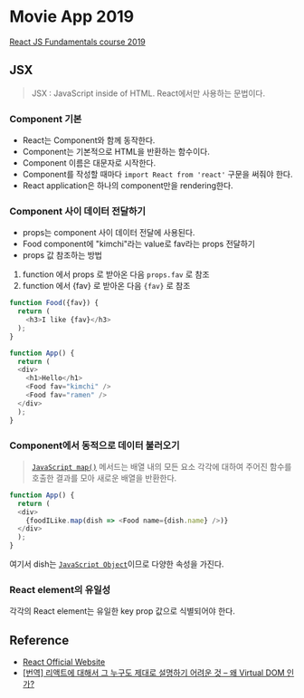 # Movie App 2019

<a href="https://academy.nomadcoders.co/p/reactjs-fundamentals">React JS Fundamentals course 2019</a>

## JSX
 >JSX : JavaScript inside of HTML. React에서만 사용하는 문법이다.

### Component 기본
- React는 Component와 함께 동작한다. 
- Component는 기본적으로 HTML을 반환하는 함수이다. 
- Component 이름은 대문자로 시작한다.
- Component를 작성할 때마다 ```import React from 'react'``` 구문을 써줘야 한다.
- React application은 하나의 component만을 rendering한다.

### Component 사이 데이터 전달하기
- props는 component 사이 데이터 전달에 사용된다.
- Food component에 "kimchi"라는 value로 fav라는 props 전달하기
- props 값 참조하는 방법
1) function 에서 props 로 받아온 다음 `props.fav` 로 참조
2) function 에서 {fav} 로 받아온 다음 `{fav}` 로 참조

```javascript
function Food({fav}) {
  return (
    <h3>I like {fav}</h3>
  );
}

function App() {
  return (
  <div>
    <h1>Hello</h1>
    <Food fav="kimchi" />
    <Food fav="ramen" />
  </div>
  );
}
```

### Component에서 동적으로 데이터 불러오기
> <a href="https://developer.mozilla.org/ko/docs/Web/JavaScript/Reference/Global_Objects/Array/map">`JavaScript map()`</a> 메서드는 배열 내의 모든 요소 각각에 대하여 주어진 함수를 호출한 결과를 모아 새로운 배열을 반환한다.
```javascript
function App() {
  return (
  <div>
    {foodILike.map(dish => <Food name={dish.name} />)}
  </div>
  );
}
```
여기서 dish는 <a href="https://developer.mozilla.org/ko/docs/Learn/JavaScript/Objects/Basics">`JavaScript Object`</a>이므로 다양한 속성을 가진다.

### React element의 유일성
각각의 React element는 유일한 key prop 값으로 식별되어야 한다.

## Reference
- <a href="https://ko.reactjs.org/docs/getting-started.html">React Official Website</a>
- <a href="https://velopert.com/3236">[번역] 리액트에 대해서 그 누구도 제대로 설명하기 어려운 것 – 왜 Virtual DOM 인가?</a>
